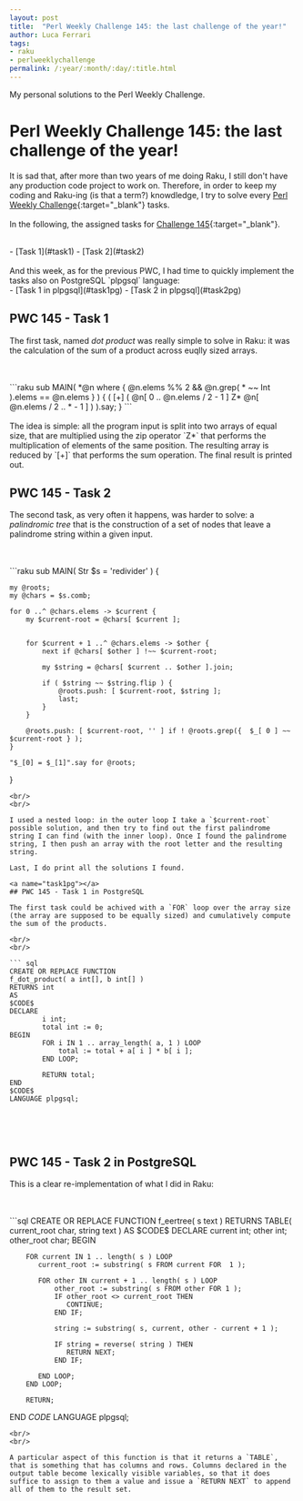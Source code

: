 ```yaml
---
layout: post
title:  "Perl Weekly Challenge 145: the last challenge of the year!"
author: Luca Ferrari
tags:
- raku
- perlweeklychallenge
permalink: /:year/:month/:day/:title.html
---
```

My personal solutions to the Perl Weekly Challenge.

# Perl Weekly Challenge 145: the last challenge of the year!

It is sad that, after more than two years of me doing Raku, I still don't have any production code project to work on.
Therefore, in order to keep my coding and Raku-ing (is that a term?) knowdledge, I try to solve every  [Perl Weekly Challenge](https://perlweeklychallenge.org/){:target="_blank"} tasks.
<br/>
<br/>
In the following, the assigned tasks for [Challenge 145](https://perlweeklychallenge.org/blog/perl-weekly-challenge-0145/){:target="_blank"}.

<br/>
- [Task 1](#task1)
- [Task 2](#task2)


<br/>
<br/>
And this week, as for the previous PWC, I had time to quickly implement the tasks also on PostgreSQL `plpgsql` language:
<br/>
- [Task 1 in plpgsql](#task1pg)
- [Task 2 in plpgsql](#task2pg)





<a name="task1"></a>
## PWC 145 - Task 1
The first task, named *dot product* was really simple to solve in Raku: it was the calculation of the sum of a product across euqlly sized arrays.


<br/>
<br/>
```raku
sub MAIN(  *@n where { @n.elems %% 2 && @n.grep( * ~~ Int ).elems == @n.elems } ) {
    ( [+] ( @n[ 0 .. @n.elems / 2 - 1 ] Z* @n[ @n.elems / 2 .. * - 1 ] ) ).say;
}
 ```
<br/>
<br/>
The idea is simple: all the program input is split into two arrays of equal size, that are multiplied using the zip operator `Z*` that performs the multiplication of elements of the same position. The resulting array is reduced by `[+]` that performs the sum operation. The final result is printed out.



<a name="task2"></a>
## PWC 145 - Task 2

The second task, as very often it happens, was harder to solve: a *palindromic tree* that is the construction of a set of nodes that leave a palindrome string within a given input.

<br/>
<br/>
```raku
sub MAIN( Str $s = 'redivider' ) {

    my @roots;
    my @chars = $s.comb;

    for 0 ..^ @chars.elems -> $current {
        my $current-root = @chars[ $current ];


        for $current + 1 ..^ @chars.elems -> $other {
            next if @chars[ $other ] !~~ $current-root;

            my $string = @chars[ $current .. $other ].join;

            if ( $string ~~ $string.flip ) {
                @roots.push: [ $current-root, $string ];
                last;
            }
        }

        @roots.push: [ $current-root, '' ] if ! @roots.grep({  $_[ 0 ] ~~ $current-root } );
    }

    "$_[0] = $_[1]".say for @roots;
}


```
<br/>
<br/>

I used a nested loop: in the outer loop I take a `$current-root` possible solution, and then try to find out the first palindrome string I can find (with the inner loop). Once I found the palindrome string, I then push an array with the root letter and the resulting string.

Last, I do print all the solutions I found.

<a name="task1pg"></a>
## PWC 145 - Task 1 in PostgreSQL

The first task could be achived with a `FOR` loop over the array size (the array are supposed to be equally sized) and cumulatively compute the sum of the products.

<br/>
<br/>

``` sql
CREATE OR REPLACE FUNCTION
f_dot_product( a int[], b int[] )
RETURNS int
AS
$CODE$
DECLARE
        i int;
        total int := 0;
BEGIN
        FOR i IN 1 .. array_length( a, 1 ) LOOP
            total := total + a[ i ] * b[ i ];
        END LOOP;

        RETURN total;
END
$CODE$
LANGUAGE plpgsql;


```
<br/>
<br/>

<a name="task2pg"></a>
## PWC 145 - Task 2 in PostgreSQL

This is a clear re-implementation of what I did in Raku:

<br/>
<br/>
```sql
CREATE OR REPLACE FUNCTION
f_eertree( s text )
RETURNS TABLE( current_root char, string text )
AS $CODE$
DECLARE
        current int;
        other   int;
        other_root   char;
BEGIN

        FOR current IN 1 .. length( s ) LOOP
           current_root := substring( s FROM current FOR  1 );

           FOR other IN current + 1 .. length( s ) LOOP
               other_root := substring( s FROM other FOR 1 );
               IF other_root <> current_root THEN
                  CONTINUE;
               END IF;

               string := substring( s, current, other - current + 1 );

               IF string = reverse( string ) THEN
                  RETURN NEXT;
               END IF;

           END LOOP;
        END LOOP;

        RETURN;

END
$CODE$
LANGUAGE plpgsql;
```
<br/>
<br/>

A particular aspect of this function is that it returns a `TABLE`, that is something that has columns and rows. Columns declared in the output table become lexically visible variables, so that it does suffice to assign to them a value and issue a `RETURN NEXT` to append all of them to the result set.
